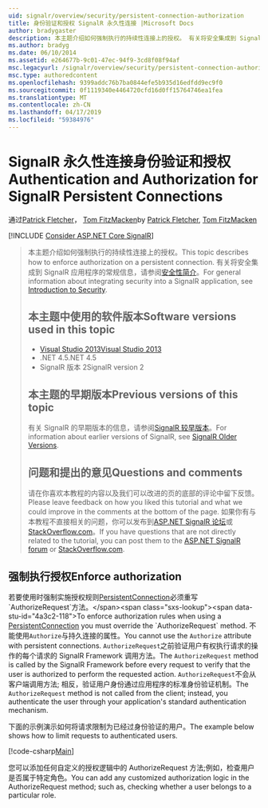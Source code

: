 ```yaml
---
uid: signalr/overview/security/persistent-connection-authorization
title: 身份验证和授权 SignalR 永久性连接 |Microsoft Docs
author: bradygaster
description: 本主题介绍如何强制执行的持续性连接上的授权。 有关将安全集成到 SignalR 应用程序的常规信息...
ms.author: bradyg
ms.date: 06/10/2014
ms.assetid: e264677b-9c01-47ec-94f9-3cd8f08f94af
msc.legacyurl: /signalr/overview/security/persistent-connection-authorization
msc.type: authoredcontent
ms.openlocfilehash: 9399addc76b7ba0844efe5b935d16edfdd9ec9f0
ms.sourcegitcommit: 0f1119340e4464720cfd16d0ff15764746ea1fea
ms.translationtype: MT
ms.contentlocale: zh-CN
ms.lasthandoff: 04/17/2019
ms.locfileid: "59384976"
---
```

# <a name="authentication-and-authorization-for-signalr-persistent-connections"></a><span data-ttu-id="4a3c2-104">SignalR 永久性连接身份验证和授权</span><span class="sxs-lookup"><span data-stu-id="4a3c2-104">Authentication and Authorization for SignalR Persistent Connections</span></span>

<span data-ttu-id="4a3c2-105">通过[Patrick Fletcher](https://github.com/pfletcher)， [Tom FitzMacken](https://github.com/tfitzmac)</span><span class="sxs-lookup"><span data-stu-id="4a3c2-105">by [Patrick Fletcher](https://github.com/pfletcher), [Tom FitzMacken](https://github.com/tfitzmac)</span></span>

[!INCLUDE [Consider ASP.NET Core SignalR](~/includes/signalr/signalr-version-disambiguation.md)]

> <span data-ttu-id="4a3c2-106">本主题介绍如何强制执行的持续性连接上的授权。</span><span class="sxs-lookup"><span data-stu-id="4a3c2-106">This topic describes how to enforce authorization on a persistent connection.</span></span> <span data-ttu-id="4a3c2-107">有关将安全集成到 SignalR 应用程序的常规信息，请参阅[安全性简介](introduction-to-security.md)。</span><span class="sxs-lookup"><span data-stu-id="4a3c2-107">For general information about integrating security into a SignalR application, see [Introduction to Security](introduction-to-security.md).</span></span>
>
> ## <a name="software-versions-used-in-this-topic"></a><span data-ttu-id="4a3c2-108">本主题中使用的软件版本</span><span class="sxs-lookup"><span data-stu-id="4a3c2-108">Software versions used in this topic</span></span>
>
>
> - [<span data-ttu-id="4a3c2-109">Visual Studio 2013</span><span class="sxs-lookup"><span data-stu-id="4a3c2-109">Visual Studio 2013</span></span>](https://my.visualstudio.com/Downloads?q=visual%20studio%202013)
> - <span data-ttu-id="4a3c2-110">.NET 4.5</span><span class="sxs-lookup"><span data-stu-id="4a3c2-110">.NET 4.5</span></span>
> - <span data-ttu-id="4a3c2-111">SignalR 版本 2</span><span class="sxs-lookup"><span data-stu-id="4a3c2-111">SignalR version 2</span></span>
>
>
>
> ## <a name="previous-versions-of-this-topic"></a><span data-ttu-id="4a3c2-112">本主题的早期版本</span><span class="sxs-lookup"><span data-stu-id="4a3c2-112">Previous versions of this topic</span></span>
>
> <span data-ttu-id="4a3c2-113">有关 SignalR 的早期版本的信息，请参阅[SignalR 较早版本](../older-versions/index.md)。</span><span class="sxs-lookup"><span data-stu-id="4a3c2-113">For information about earlier versions of SignalR, see [SignalR Older Versions](../older-versions/index.md).</span></span>
>
> ## <a name="questions-and-comments"></a><span data-ttu-id="4a3c2-114">问题和提出的意见</span><span class="sxs-lookup"><span data-stu-id="4a3c2-114">Questions and comments</span></span>
>
> <span data-ttu-id="4a3c2-115">请在你喜欢本教程的内容以及我们可以改进的页的底部的评论中留下反馈。</span><span class="sxs-lookup"><span data-stu-id="4a3c2-115">Please leave feedback on how you liked this tutorial and what we could improve in the comments at the bottom of the page.</span></span> <span data-ttu-id="4a3c2-116">如果你有与本教程不直接相关的问题，你可以发布到[ASP.NET SignalR 论坛](https://forums.asp.net/1254.aspx/1?ASP+NET+SignalR)或[StackOverflow.com](http://stackoverflow.com/)。</span><span class="sxs-lookup"><span data-stu-id="4a3c2-116">If you have questions that are not directly related to the tutorial, you can post them to the [ASP.NET SignalR forum](https://forums.asp.net/1254.aspx/1?ASP+NET+SignalR) or [StackOverflow.com](http://stackoverflow.com/).</span></span>


## <a name="enforce-authorization"></a><span data-ttu-id="4a3c2-117">强制执行授权</span><span class="sxs-lookup"><span data-stu-id="4a3c2-117">Enforce authorization</span></span>

<span data-ttu-id="4a3c2-118">若要使用时强制实施授权规则[PersistentConnection](https://msdn.microsoft.com/library/microsoft.aspnet.signalr.persistentconnection(v=vs.111).aspx)必须重写`AuthorizeRequest`方法。</span><span class="sxs-lookup"><span data-stu-id="4a3c2-118">To enforce authorization rules when using a [PersistentConnection](https://msdn.microsoft.com/library/microsoft.aspnet.signalr.persistentconnection(v=vs.111).aspx) you must override the `AuthorizeRequest` method.</span></span> <span data-ttu-id="4a3c2-119">不能使用`Authorize`与持久连接的属性。</span><span class="sxs-lookup"><span data-stu-id="4a3c2-119">You cannot use the `Authorize` attribute with persistent connections.</span></span> <span data-ttu-id="4a3c2-120">`AuthorizeRequest`之前验证用户有权执行请求的操作的每个请求的 SignalR Framework 调用方法。</span><span class="sxs-lookup"><span data-stu-id="4a3c2-120">The `AuthorizeRequest` method is called by the SignalR Framework before every request to verify that the user is authorized to perform the requested action.</span></span> <span data-ttu-id="4a3c2-121">`AuthorizeRequest`不会从客户端调用方法; 相反，验证用户身份通过应用程序的标准身份验证机制。</span><span class="sxs-lookup"><span data-stu-id="4a3c2-121">The `AuthorizeRequest` method is not called from the client; instead, you authenticate the user through your application's standard authentication mechanism.</span></span>

<span data-ttu-id="4a3c2-122">下面的示例演示如何将请求限制为已经过身份验证的用户。</span><span class="sxs-lookup"><span data-stu-id="4a3c2-122">The example below shows how to limit requests to authenticated users.</span></span>

[!code-csharp[Main](persistent-connection-authorization/samples/sample1.cs)]

<span data-ttu-id="4a3c2-123">您可以添加任何自定义的授权逻辑中的 AuthorizeRequest 方法;例如，检查用户是否属于特定角色。</span><span class="sxs-lookup"><span data-stu-id="4a3c2-123">You can add any customized authorization logic in the AuthorizeRequest method; such as, checking whether a user belongs to a particular role.</span></span>
